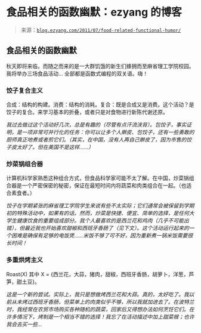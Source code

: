 <!--yml

类别：未分类

日期：2024-07-01 18:17:41

-->

# 食品相关的函数幽默：ezyang 的博客

> 来源：[`blog.ezyang.com/2011/07/food-related-functional-humor/`](http://blog.ezyang.com/2011/07/food-related-functional-humor/)

## 食品相关的函数幽默

秋天即将来临，而随之而来的是一大群饥饿的新生们蜂拥而至麻省理工学院校园。我将举办三场食品活动... 全部都是函数式编程的双关语。嗨！

### 饺子复合主义

合成：结构的构建。消费：结构的消耗。复合：既是合成又是消费。这个活动？是饺子的复合。来学习基本的折叠，或者只是对食物进行新陈代谢还原。

*我过去做过这个活动好几次，总是有趣的（尽管有点汗流浃背）。包饺子，事实证明，是一项非常可并行化的任务：你可以让多个人擀皮、包饺子，还有一些勇敢的厨师真正地煮或者煎它们。（其实，在中国，没有人再自己擀皮了，因为市售的饺子皮太好了。但在美国不是这样……）*

### 炒菜锅组合器

计算机科学家熟悉这种组合方式，但食品科学家可能不太了解。在中国，炒菜锅组合器是一个严密保密的秘密，保证在最短时间内将蔬菜和肉类组合在一起。（也适合素食者。）

*饺子在学期紧张的麻省理工学院学生来说有些不太实际；它们通常会被保留到学期初的特殊活动中，如果有的话。然而，炒菜是快捷、便宜、简单的选择，是任何大学生健康饮食的重要组成部分。我个人最喜欢的是西兰花和鸡肉（几乎不可能出错），但最近我也开始喜欢甜椒和西班牙香肠了（见下文）。这个活动运行起来的一个困难是确保有足够的电饭煲……米饭不够了可不好，因为重新煮一锅米饭需要很长时间！*

### 多重烘烤主义

Roast(X) 其中 X = {西兰花，大蒜，猪肉，甜椒，西班牙香肠，胡萝卜，洋葱，芦笋，甜土豆}。

*这是一个新的尝试。实际上，我只是想做烤西兰花和大蒜。真的，太好吃了。我以前从未烤过西班牙香肠，但菜单上的肉类似乎不够，所以我就加进去了。在波特兰时，我经常在农贸市场购买各种随机的蔬菜，回家后又得想办法如何烹饪它们。在许多情况下，烤制是一个相当不错的选择！我忘了在活动描述中加上甜菜根；也许我会去买一些...*
